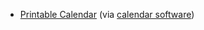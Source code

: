- [Printable Calendar](https://www.hermetic.ch/cal_sw/pr_cal.php) (via [calendar software](https://www.hermetic.ch/cal_sw.htm))
